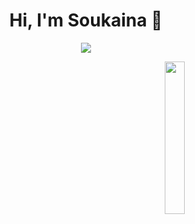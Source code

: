 <h1 align="center">Hi, I'm Soukaina 👋</h1>
<p align="center">
    <a href="https://www.linkedin.com/in/Soukaina-fadal-ellah"><img src="https://img.shields.io/badge/linkedin-%230177B5?style=flat&logo=linkedin&logoColor=white"/></a>
  </p>
  
   <img src="https://github.com/mohamedabusrea/mohamedabusrea/blob/master/profile-img.png" align="right" width="25%"/>
<!--
**soukainafadal/soukainafadal** is a ✨ _special_ ✨ repository because its `README.md` (this file) appears on your GitHub profile.

Here are some ideas to get you started:

- 🔭 I’m currently working on ...
- 🌱 I’m currently learning ...
- 👯 I’m looking to collaborate on ...
- 🤔 I’m looking for help with ...
- 💬 Ask me about ...
- 📫 How to reach me: ...
- 😄 Pronouns: ...
- ⚡ Fun fact: ...
-->
🔭 I’m currently looking for an entry level job as a Data analyst <br>
🌱 I’m currently learning Power BI for data visualization <br>
📫 How to reach me: Soukainafadalellah@gmail.com
